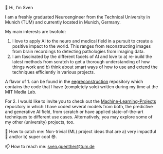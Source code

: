 👋 Hi, I’m Sven

I am a freshly graduated Neuroengineer from the Technical University in Munich (TUM) and currently located in Munich, Germany. 

My main interests are twofold:
1. I love to apply AI to the neuro and medical field in a pursuit to create a positive impact to the world. This ranges from reconstructing images from brain recordings to detecting pathologies from imaging data.
2. I am fascinated by the different facets of AI and love to a) re-build the latest methods from scratch to get a thorough understanding of how things work and b) think about smart ways of how to use and extend the techniques efficiently in various projects.

A flavor of 1. can be found in the [eegreconstruction](https://github.com/thatsvenyouknow/eegreconstruction) repository which contains the code that I have (completely solo) written during my time at the MIT Media Lab. 

For 2. I would like to invite you to check out the [Machine-Learning-Projects](https://github.com/thatsvenyouknow/Machine-Learning-Projects) repository in which I have coded several models from both, the predictive and generative AI field, from scratch or have applied state-of-the-art techniques to different use cases. Alternatively, you may explore some of my other (university) projects, too. 

🧠 How to catch me: Non-trivial (ML) project ideas that are a) very impactful :rocket: and/or b) super cool :sunglasses:.

📫 How to reach me: sven.guenther@tum.de

<!---
thatsvenyouknow/thatsvenyouknow is a ✨ special ✨ repository because its `README.md` (this file) appears on your GitHub profile.
You can click the Preview link to take a look at your changes.
--->
